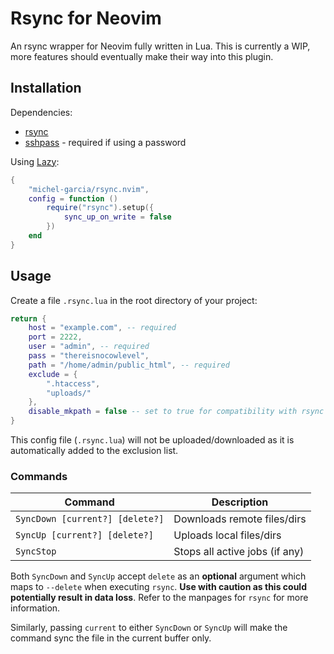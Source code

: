 # Rsync for Neovim

An rsync wrapper for Neovim fully written in Lua. This is currently a WIP, more features should eventually make their way into this plugin.

## Installation

Dependencies:

- [rsync](https://github.com/WayneD/rsync)
- [sshpass](https://sourceforge.net/projects/sshpass/) - required if using a password

Using [Lazy](https://github.com/folke/lazy.nvim):

```lua
{
    "michel-garcia/rsync.nvim",
    config = function ()
        require("rsync").setup({
            sync_up_on_write = false
        })
    end
}
```

## Usage

Create a file `.rsync.lua` in the root directory of your project:

```lua
return {
    host = "example.com", -- required
    port = 2222,
    user = "admin", -- required
    pass = "thereisnocowlevel",
    path = "/home/admin/public_html", -- required
    exclude = {
        ".htaccess",
        "uploads/"
    },
    disable_mkpath = false -- set to true for compatibility with rsync v3.2.3 and lower
}
```

This config file (`.rsync.lua`) will not be uploaded/downloaded as it is automatically added to the exclusion list.

### Commands

| Command | Description |
| --- | --- |
| `SyncDown [current?] [delete?]` | Downloads remote files/dirs |
| `SyncUp [current?] [delete?]` | Uploads local files/dirs |
| `SyncStop` | Stops all active jobs (if any) |

Both `SyncDown` and `SyncUp` accept `delete` as an **optional** argument which maps to `--delete` when executing `rsync`. **Use with caution as this could potentially result in data loss**. Refer to the manpages for `rsync` for more information.

Similarly, passing `current` to either `SyncDown` or `SyncUp` will make the command sync the file in the current buffer only.
